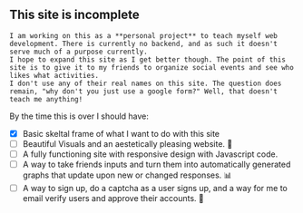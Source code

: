 ## This site is incomplete


```
I am working on this as a **personal project** to teach myself web development. There is currently no backend, and as such it doesn't serve much of a purpose currently.
I hope to expand this site as I get better though. The point of this site is to give it to my friends to organize social events and see who likes what activities.
I don't use any of their real names on this site. The question does remain, "why don't you just use a google form?" Well, that doesn't teach me anything!
```

By the time this is over I should have:

- [x] Basic skeltal frame of what I want to do with this site
- [ ] Beautiful Visuals and an aestetically pleasing website. 🌸
- [ ] A fully functioning site with responsive design with Javascript code.
- [ ] A way to take friends inputs and turn them into automatically generated graphs that update upon new or changed responses. :bar_chart:
- [ ] A way to sign up, do a captcha as a user signs up, and a way for me to email verify users and approve their accounts. 📩
